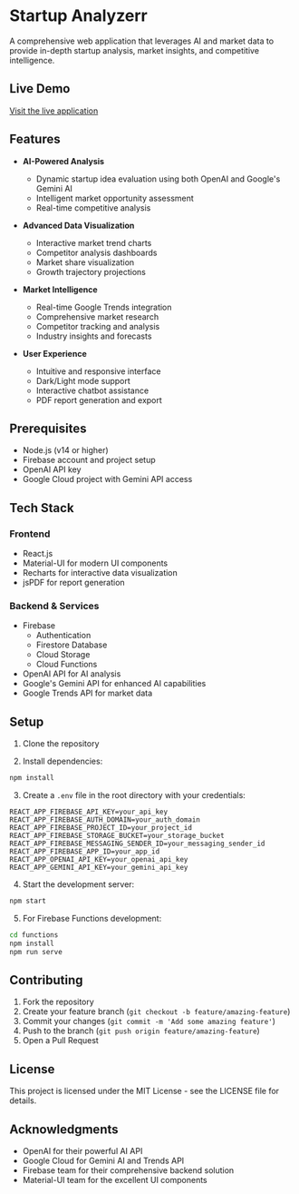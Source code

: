 # Startup Analyzerr

A comprehensive web application that leverages AI and market data to provide in-depth startup analysis, market insights, and competitive intelligence.

## Live Demo

[Visit the live application](https://genai-hackathon-8a609.web.app/)

## Features

- **AI-Powered Analysis**

  - Dynamic startup idea evaluation using both OpenAI and Google's Gemini AI
  - Intelligent market opportunity assessment
  - Real-time competitive analysis

- **Advanced Data Visualization**

  - Interactive market trend charts
  - Competitor analysis dashboards
  - Market share visualization
  - Growth trajectory projections

- **Market Intelligence**

  - Real-time Google Trends integration
  - Comprehensive market research
  - Competitor tracking and analysis
  - Industry insights and forecasts

- **User Experience**
  - Intuitive and responsive interface
  - Dark/Light mode support
  - Interactive chatbot assistance
  - PDF report generation and export

## Prerequisites

- Node.js (v14 or higher)
- Firebase account and project setup
- OpenAI API key
- Google Cloud project with Gemini API access

## Tech Stack

### Frontend

- React.js
- Material-UI for modern UI components
- Recharts for interactive data visualization
- jsPDF for report generation

### Backend & Services

- Firebase
  - Authentication
  - Firestore Database
  - Cloud Storage
  - Cloud Functions
- OpenAI API for AI analysis
- Google's Gemini API for enhanced AI capabilities
- Google Trends API for market data

## Setup

1. Clone the repository

2. Install dependencies:

```bash
npm install
```

3. Create a `.env` file in the root directory with your credentials:

```env
REACT_APP_FIREBASE_API_KEY=your_api_key
REACT_APP_FIREBASE_AUTH_DOMAIN=your_auth_domain
REACT_APP_FIREBASE_PROJECT_ID=your_project_id
REACT_APP_FIREBASE_STORAGE_BUCKET=your_storage_bucket
REACT_APP_FIREBASE_MESSAGING_SENDER_ID=your_messaging_sender_id
REACT_APP_FIREBASE_APP_ID=your_app_id
REACT_APP_OPENAI_API_KEY=your_openai_api_key
REACT_APP_GEMINI_API_KEY=your_gemini_api_key
```

4. Start the development server:

```bash
npm start
```

5. For Firebase Functions development:

```bash
cd functions
npm install
npm run serve
```

## Contributing

1. Fork the repository
2. Create your feature branch (`git checkout -b feature/amazing-feature`)
3. Commit your changes (`git commit -m 'Add some amazing feature'`)
4. Push to the branch (`git push origin feature/amazing-feature`)
5. Open a Pull Request

## License

This project is licensed under the MIT License - see the LICENSE file for details.

## Acknowledgments

- OpenAI for their powerful AI API
- Google Cloud for Gemini AI and Trends API
- Firebase team for their comprehensive backend solution
- Material-UI team for the excellent UI components
